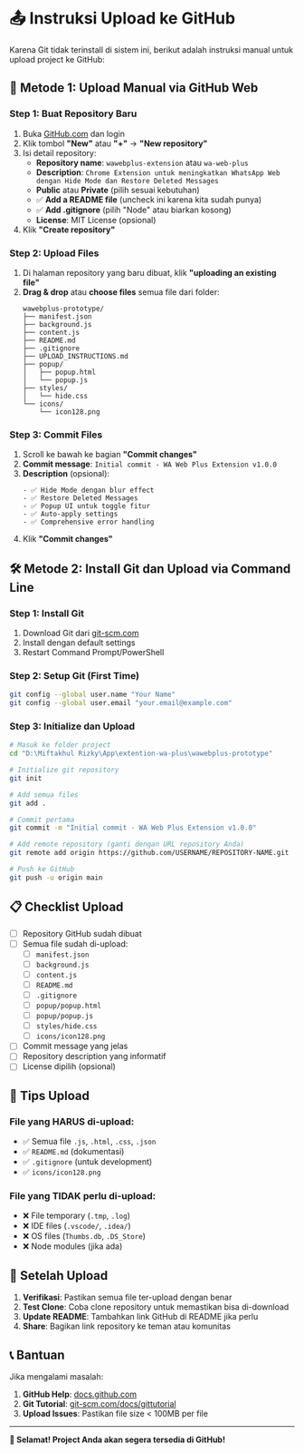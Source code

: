 # 📤 Instruksi Upload ke GitHub

Karena Git tidak terinstall di sistem ini, berikut adalah instruksi manual untuk upload project ke GitHub:

## 🚀 Metode 1: Upload Manual via GitHub Web

### Step 1: Buat Repository Baru
1. Buka [GitHub.com](https://github.com) dan login
2. Klik tombol **"New"** atau **"+"** → **"New repository"**
3. Isi detail repository:
   - **Repository name**: `wawebplus-extension` atau `wa-web-plus`
   - **Description**: `Chrome Extension untuk meningkatkan WhatsApp Web dengan Hide Mode dan Restore Deleted Messages`
   - **Public** atau **Private** (pilih sesuai kebutuhan)
   - ✅ **Add a README file** (uncheck ini karena kita sudah punya)
   - ✅ **Add .gitignore** (pilih "Node" atau biarkan kosong)
   - **License**: MIT License (opsional)
4. Klik **"Create repository"**

### Step 2: Upload Files
1. Di halaman repository yang baru dibuat, klik **"uploading an existing file"**
2. **Drag & drop** atau **choose files** semua file dari folder:
   ```
   wawebplus-prototype/
   ├── manifest.json
   ├── background.js
   ├── content.js
   ├── README.md
   ├── .gitignore
   ├── UPLOAD_INSTRUCTIONS.md
   ├── popup/
   │   ├── popup.html
   │   └── popup.js
   ├── styles/
   │   └── hide.css
   └── icons/
       └── icon128.png
   ```

### Step 3: Commit Files
1. Scroll ke bawah ke bagian **"Commit changes"**
2. **Commit message**: `Initial commit - WA Web Plus Extension v1.0.0`
3. **Description** (opsional):
   ```
   - ✅ Hide Mode dengan blur effect
   - ✅ Restore Deleted Messages
   - ✅ Popup UI untuk toggle fitur
   - ✅ Auto-apply settings
   - ✅ Comprehensive error handling
   ```
4. Klik **"Commit changes"**

## 🛠️ Metode 2: Install Git dan Upload via Command Line

### Step 1: Install Git
1. Download Git dari [git-scm.com](https://git-scm.com/download/win)
2. Install dengan default settings
3. Restart Command Prompt/PowerShell

### Step 2: Setup Git (First Time)
```bash
git config --global user.name "Your Name"
git config --global user.email "your.email@example.com"
```

### Step 3: Initialize dan Upload
```bash
# Masuk ke folder project
cd "D:\Miftakhul Rizky\App\extention-wa-plus\wawebplus-prototype"

# Initialize git repository
git init

# Add semua files
git add .

# Commit pertama
git commit -m "Initial commit - WA Web Plus Extension v1.0.0"

# Add remote repository (ganti dengan URL repository Anda)
git remote add origin https://github.com/USERNAME/REPOSITORY-NAME.git

# Push ke GitHub
git push -u origin main
```

## 📋 Checklist Upload

- [ ] Repository GitHub sudah dibuat
- [ ] Semua file sudah di-upload:
  - [ ] `manifest.json`
  - [ ] `background.js`
  - [ ] `content.js`
  - [ ] `README.md`
  - [ ] `.gitignore`
  - [ ] `popup/popup.html`
  - [ ] `popup/popup.js`
  - [ ] `styles/hide.css`
  - [ ] `icons/icon128.png`
- [ ] Commit message yang jelas
- [ ] Repository description yang informatif
- [ ] License dipilih (opsional)

## 🎯 Tips Upload

### File yang HARUS di-upload:
- ✅ Semua file `.js`, `.html`, `.css`, `.json`
- ✅ `README.md` (dokumentasi)
- ✅ `.gitignore` (untuk development)
- ✅ `icons/icon128.png`

### File yang TIDAK perlu di-upload:
- ❌ File temporary (`.tmp`, `.log`)
- ❌ IDE files (`.vscode/`, `.idea/`)
- ❌ OS files (`Thumbs.db`, `.DS_Store`)
- ❌ Node modules (jika ada)

## 🔗 Setelah Upload

1. **Verifikasi**: Pastikan semua file ter-upload dengan benar
2. **Test Clone**: Coba clone repository untuk memastikan bisa di-download
3. **Update README**: Tambahkan link GitHub di README jika perlu
4. **Share**: Bagikan link repository ke teman atau komunitas

## 📞 Bantuan

Jika mengalami masalah:
1. **GitHub Help**: [docs.github.com](https://docs.github.com)
2. **Git Tutorial**: [git-scm.com/docs/gittutorial](https://git-scm.com/docs/gittutorial)
3. **Upload Issues**: Pastikan file size < 100MB per file

---

**🎉 Selamat! Project Anda akan segera tersedia di GitHub!**